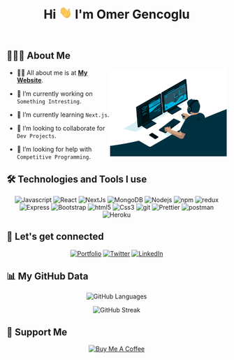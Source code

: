 <h1 align="center">Hi <img src="/Hi.gif" width="30px"> I'm Omer Gencoglu</h1>

 <br/>

## 👨🏻‍💻 About Me

<img  src="/giphy.gif" height="200px" align="right" />

- 🙋‍♂️ All about me is at **[My Website](https://omergencoglu.dev)**.

- 🔭 I’m currently working on `Something Intresting`.

- 🌱 I’m currently learning `Next.js`.

- 🙏 I’m looking to collaborate for `Dev Projects`.

- 🤔 I’m looking for help with `Competitive Programming`.

## 🛠️ Technologies and Tools I use

<div align="center">
<img alt="Javascript" src="https://img.shields.io/badge/JavaScript-323330?style=for-the-badge&logo=javascript&logoColor=F7DF1E"  height="25px"/>
<img alt="React" src="https://img.shields.io/badge/React-20232A?style=for-the-badge&logo=react&logoColor=61DAFB" height="25px"/>
<img alt="NextJs" src="https://img.shields.io/badge/Next-black?style=for-the-badge&logo=next.js&logoColor=white" height="25px"/>
<img alt="MongoDB" src="https://img.shields.io/badge/-MongoDB-13aa52?style=flat-square&logo=mongodb&logoColor=white"  height="25px"/>
<img alt="Nodejs" src="https://img.shields.io/badge/-Nodejs-43853d?style=flat-square&logo=Node.js&logoColor=white"  height="25px"/>
<img alt="npm" src="https://img.shields.io/badge/NPM-%23000000.svg?style=for-the-badge&logo=npm&logoColor=white" height="25px"/>
<img alt="redux" src="https://img.shields.io/badge/-Redux-764ABC?style=flat-square&logo=redux&logoColor=white" height="25px"/>
 <img alt="Express" src="https://img.shields.io/badge/express.js-%23404d59.svg?style=for-the-badge&logo=express&logoColor=%2361DAFB" height="25px"/>
<img alt="Bootstrap" src="https://img.shields.io/badge/Bootstrap-563D7C?style=for-the-badge&logo=bootstrap&logoColor=white" height="25px"/>
<img alt="html5" src="https://img.shields.io/badge/HTML5-E34F26?style=for-the-badge&logo=html5&logoColor=white" height="25px"/>
<img alt="Css3" src="https://img.shields.io/badge/CSS3-1572B6?style=for-the-badge&logo=css3&logoColor=white" height="25px"/>
<img alt="git" src="https://img.shields.io/badge/-Git-F05032?style=flat-square&logo=git&logoColor=white" height="25px"/>
<img alt="Prettier" src="https://img.shields.io/badge/-Prettier-F7B93E?style=flat-square&logo=prettier&logoColor=white" height="25px"/>
 <img alt="postman" src="https://img.shields.io/badge/-Postman-00C7B7?style=flat-square&logo=postman&logoColor=white" height="25px"/>
 <img alt="Heroku" src="https://img.shields.io/badge/-Heroku-430098?style=flat-square&logo=heroku&logoColor=white" height="25px"/>
</div>

## 🔗 Let's get connected

<div align="center"><a href="https://omergencoglu.dev" target="_blank"><img alt="Portfolio" src="https://img.shields.io/badge/omergencoglu.dev-9146FF.svg?&style=for-the-badge&logo=appveyor&logoColor=white" height="30px" /></a> <a href="https://twitter.com/omergencogludev" target="_blank"><img alt="Twitter" src="https://img.shields.io/badge/twitter-%231DA1F2.svg?&style=for-the-badge&logo=twitter&logoColor=white"  height="30px"/></a> <a href="https://www.linkedin.com/in/omergencoglu" target="_blank"><img alt="LinkedIn" src="https://img.shields.io/badge/linkedin-%230077B5.svg?&style=for-the-badge&logo=linkedin&logoColor=white"  height="30px"/></a>
</div>

## 📊 My GitHub Data

<div align="center">

![GitHub Languages](https://github-readme-stats.vercel.app/api/top-langs/?username=omergencoglu&theme=dracula)<br />

![GitHub Streak](https://github-readme-streak-stats.herokuapp.com?user=omergencoglu&theme=dracula&hide_border=false&date_format=M%20j%5B%2C%20Y%5D)

</div>

## 🤝 Support Me

<div align="center">
<a href="https://www.buymeacoffee.com/omergencoglu" target="_blank"><img src="https://cdn.buymeacoffee.com/buttons/default-blue.png" alt="Buy Me A Coffee" height="50"></a>
</div>
